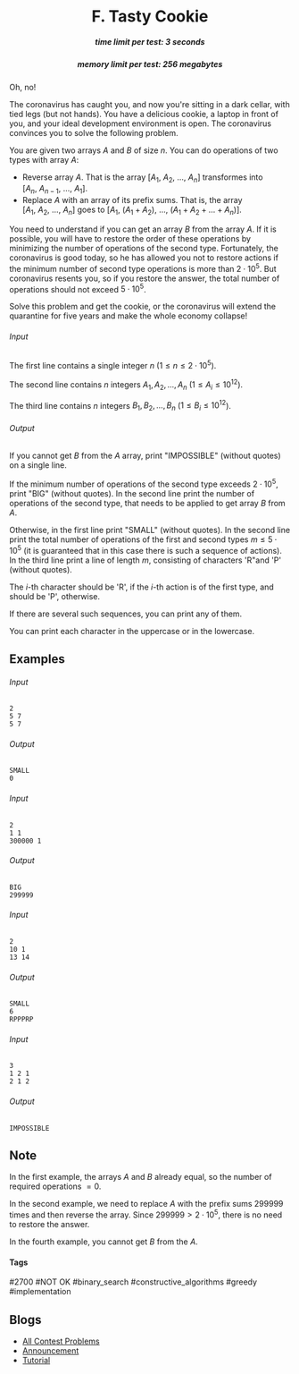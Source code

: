 <h1 style='text-align: center;'> F. Tasty Cookie</h1>

<h5 style='text-align: center;'>time limit per test: 3 seconds</h5>
<h5 style='text-align: center;'>memory limit per test: 256 megabytes</h5>

Oh, no!

The coronavirus has caught you, and now you're sitting in a dark cellar, with tied legs (but not hands). You have a delicious cookie, a laptop in front of you, and your ideal development environment is open. The coronavirus convinces you to solve the following problem.

You are given two arrays $A$ and $B$ of size $n$. You can do operations of two types with array $A$: 

* Reverse array $A$. That is the array $[A_1,\ A_2,\ \ldots,\ A_n]$ transformes into $[A_n,\ A_{n-1},\ \ldots,\ A_1]$.
* Replace $A$ with an array of its prefix sums. That is, the array $[A_1,\ A_2,\ \ldots,\ A_n]$ goes to $[A_1,\ (A_1+A_2),\ \ldots,\ (A_1+A_2+\ldots+A_n)]$.

You need to understand if you can get an array $B$ from the array $A$. If it is possible, you will have to restore the order of these operations by minimizing the number of operations of the second type. Fortunately, the coronavirus is good today, so he has allowed you not to restore actions if the minimum number of second type operations is more than $2\cdot 10^5$. But coronavirus resents you, so if you restore the answer, the total number of operations should not exceed $5\cdot 10^5$.

Solve this problem and get the cookie, or the coronavirus will extend the quarantine for five years and make the whole economy collapse! 

###### Input

The first line contains a single integer $n$ ($1\le n \le 2\cdot 10^5$).

The second line contains $n$ integers $A_1, A_2, \ldots, A_n$ ($1 \le A_i \le 10 ^ {12}$).

The third line contains $n$ integers $B_1, B_2, \ldots, B_n$ ($1 \le B_i \le 10 ^ {12}$).

###### Output

If you cannot get $B$ from the $A$ array, print "IMPOSSIBLE" (without quotes) on a single line.

If the minimum number of operations of the second type exceeds $2\cdot 10^5$, print "BIG" (without quotes). In the second line print the number of operations of the second type, that needs to be applied to get array $B$ from $A$.

Otherwise, in the first line print "SMALL" (without quotes). In the second line print the total number of operations of the first and second types $m \le 5\cdot 10^5$ (it is guaranteed that in this case there is such a sequence of actions). In the third line print a line of length $m$, consisting of characters 'R"and 'P' (without quotes).

The $i$-th character should be 'R', if the $i$-th action is of the first type, and should be 'P', otherwise.

If there are several such sequences, you can print any of them.

You can print each character in the uppercase or in the lowercase.

## Examples

###### Input


```text
2
5 7
5 7
```
###### Output


```text
SMALL
0

```
###### Input


```text
2
1 1
300000 1
```
###### Output


```text
BIG
299999
```
###### Input


```text
2
10 1
13 14
```
###### Output


```text
SMALL
6
RPPPRP
```
###### Input


```text
3
1 2 1
2 1 2
```
###### Output


```text
IMPOSSIBLE
```
## Note

In the first example, the arrays $A$ and $B$ already equal, so the number of required operations $=0$.

In the second example, we need to replace $A$ with the prefix sums $299999$ times and then reverse the array. Since $299999>2\cdot 10^5$, there is no need to restore the answer.

In the fourth example, you cannot get $B$ from the $A$.



#### Tags 

#2700 #NOT OK #binary_search #constructive_algorithms #greedy #implementation 

## Blogs
- [All Contest Problems](../Codeforces_Round_645_(Div._2).md)
- [Announcement](../blogs/Announcement.md)
- [Tutorial](../blogs/Tutorial.md)

